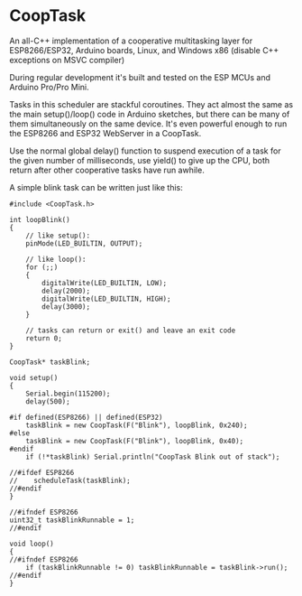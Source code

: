 # CoopTask
An all-C++ implementation of a cooperative multitasking layer for ESP8266/ESP32,
Arduino boards, Linux, and Windows x86 (disable C++ exceptions on MSVC compiler)

During regular development it's built and tested on the ESP MCUs and
Arduino Pro/Pro Mini.

Tasks in this scheduler are stackful coroutines. They act almost the same as
the main setup()/loop() code in Arduino sketches, but there can be many of them
simultaneously on the same device. It's even powerful enough to run the
ESP8266 and ESP32 WebServer in a CoopTask.

Use the normal global delay() function to suspend execution of a task for the
given number of milliseconds, use yield() to give up the CPU, both return after
other cooperative tasks have run awhile.

A simple blink task can be written just like this:

```
#include <CoopTask.h>

int loopBlink()
{
	// like setup():
    pinMode(LED_BUILTIN, OUTPUT);
    
    // like loop():
    for (;;)
    {
        digitalWrite(LED_BUILTIN, LOW);
        delay(2000);
        digitalWrite(LED_BUILTIN, HIGH);
        delay(3000);
    }

    // tasks can return or exit() and leave an exit code
    return 0;
}

CoopTask* taskBlink;

void setup()
{
    Serial.begin(115200);
    delay(500);

#if defined(ESP8266) || defined(ESP32)
    taskBlink = new CoopTask(F("Blink"), loopBlink, 0x240);
#else
    taskBlink = new CoopTask(F("Blink"), loopBlink, 0x40);
#endif
    if (!*taskBlink) Serial.println("CoopTask Blink out of stack");

//#ifdef ESP8266
//    scheduleTask(taskBlink);
//#endif
}

//#ifndef ESP8266
uint32_t taskBlinkRunnable = 1;
//#endif

void loop()
{
//#ifndef ESP8266
    if (taskBlinkRunnable != 0) taskBlinkRunnable = taskBlink->run();
//#endif
}
```